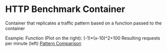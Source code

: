 # HTTP Benchmark Container
Container that replicates a traffic pattern based on a function passed to the container

Example:
Function (Plot on the right): (-1)*(x-10)^2+100
Resulting requests per minute (left)
[Pattern Comparison](https://github.com/CM2Walki/BenchmarkContainer/blob/master/docs/metricDiag.png)

